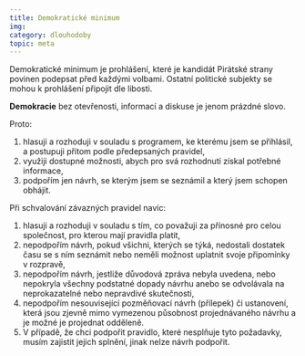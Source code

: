 ```yaml
---
title: Demokratické minimum
img:
category: dlouhodoby
topic: meta
---
```


<div class="callout notice">Demokratické minimum je prohlášení, které je kandidát Pirátské strany povinen podepsat před každými volbami. Ostatní politické subjekty se mohou k prohlášení připojit dle libosti.</div>

**Demokracie** bez otevřenosti, informací a diskuse je jenom prázdné slovo.

Proto:

1. hlasuji a rozhoduji v souladu s programem, ke kterému jsem se přihlásil, a postupuji přitom podle předepsaných pravidel,
2. využiji dostupné možnosti, abych pro svá rozhodnutí získal potřebné informace,
3. podpořím jen návrh, se kterým jsem se seznámil a který jsem schopen obhájit.

Při schvalování závazných pravidel navíc:

1. hlasuji a rozhoduji v souladu s tím, co považuji za přínosné pro celou společnost, pro kterou mají pravidla platit,
2. nepodpořím návrh, pokud všichni, kterých se týká, nedostali dostatek času se s ním seznámit nebo neměli možnost uplatnit svoje připomínky v rozpravě,
3. nepodpořím návrh, jestliže důvodová zpráva nebyla uvedena, nebo nepokryla všechny podstatné dopady návrhu anebo se odvolávala na neprokazatelné nebo nepravdivé skutečnosti,
4. nepodpořím nesouvisející pozměňovací návrh (přílepek) či ustanovení, která jsou zjevně mimo vymezenou působnost projednávaného návrhu a je možné je projednat odděleně.
5. V případě, že chci podpořit pravidlo, které nesplňuje tyto požadavky, musím zajistit jejich splnění, jinak nelze návrh podpořit.
